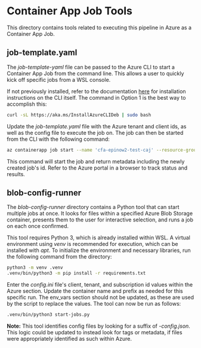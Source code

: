 # Container App Job Tools

This directory contains tools related to executing this pipeline in Azure as a Container App Job.

## job-template.yaml

The *job-template-yaml* file can be passed to the Azure CLI to start a Container App Job from the command line. This allows a user to quickly kick off specific jobs from a WSL console.

If not previously installed, refer to the documentation [here](https://learn.microsoft.com/en-us/cli/azure/install-azure-cli-linux?pivots=apt) for installation instructions on the CLI itself. The command in Option 1 is the best way to accomplish this:

```bash
curl -sL https://aka.ms/InstallAzureCLIDeb | sudo bash
```

Update the *job-template.yaml* file with the Azure tenant and client ids, as well as the config file to execute the job on. The job can then be started from the CLI with the following command:

```bash
az containerapp job start --name 'cfa-epinow2-test-caj' --resource-group 'EXT-EDAV-CFA-PRD' --yaml job-template.yaml
```

This command will start the job and return metadata including the newly created job's id. Refer to the Azure portal in a browser to track status and results.

## blob-config-runner

The *blob-config-runner* directory contains a Python tool that can start multiple jobs at once. It looks for files within a specified Azure Blob Storage container, presents them to the user for interactive selection, and runs a job on each once confirmed.

This tool requires Python 3, which is already installed within WSL. A virtual environment using *venv* is recommended for execution, which can be installed with *apt*. To initialize the environment and necessary libraries, run the following command from the directory:

```bash
python3 -m venv .venv
.venv/bin/python3 -m pip install -r requirements.txt
```

Enter the *config.ini* file's client, tenant, and subscription id values within the Azure section. Update the container name and prefix as needed for this specific run. The env_vars section should not be updated, as these are used by the script to replace the values.  The tool can now be run as follows:

```bash
.venv/bin/python3 start-jobs.py
```

**Note:** This tool identifies config files by looking for a suffix of *-config.json*. This logic could be updated to instead look for tags or metadata, if files were appropriately identified as such within Azure.

